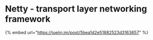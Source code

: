 # Netty - transport layer networking framework

{% embed url="https://juejin.im/post/5bea1d2e51882523d3163657" %}



